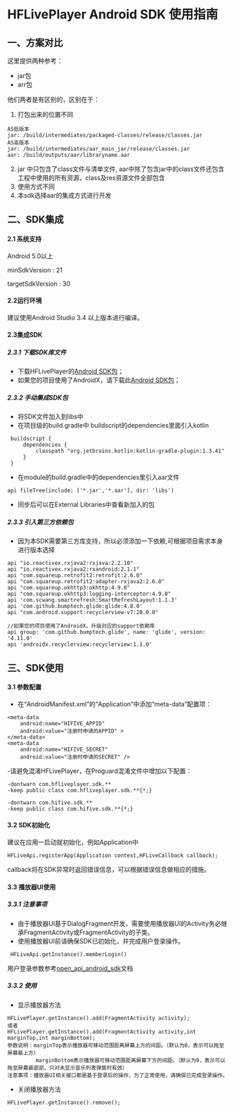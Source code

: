 

# HFLivePlayer Android SDK 使用指南
## 一、方案对比

这里提供两种参考：
- jar包
- arr包

他们两者是有区别的，区别在于：
1. 打包出来的位置不同

```
AS低版本
jar: /build/intermediates/packaged-classes/release/classes.jar
AS高版本
jar: /build/intermediates/aar_main_jar/release/classes.jar
aar: /build/outputs/aar/libraryname.aar
```
2. jar 中只包含了class文件与清单文件,
aar中除了包含jar中的class文件还包含工程中使用的所有资源，class及res资源文件全部包含
3. 使用方式不同
4. 本sdk选择aar的集成方式进行开发


## 二、SDK集成

#### 2.1 系统支持

Android 5.0以上

minSdkVersion    : 21

targetSdkVersion : 30

#### 2.2运行环境

建议使用Android Studio 3.4 以上版本进行编译。

#### 2.3集成SDK
##### 2.3.1 下载SDK库文件
<!--//https://gitlab.ilongyuan.cn/hifive/open_api_android_sdk/-/blob/master/hifivesdk/ReadMe.md-->
 - 下载HFLivePlayer的[Android SDK包]()；
 - 如果您的项目使用了AndroidX，请下载此[Android SDK包]()；

##### 2.3.2 手动集成SDK包

- 将SDK文件加入到libs中
- 在项目级的build.gradle中 buildscript的dependencies里面引入kotlin

```
 buildscript {
     dependencies {
         classpath "org.jetbrains.kotlin:kotlin-gradle-plugin:1.3.41"
     }
 }
```
- 在module的build.gradle中的dependencies里引入aar文件
```
api fileTree(include: ['*.jar','*.aar'], dir: 'libs')
```
- 同步后可以在External Libraries中查看新加入的包

##### 2.3.3 引入第三方依赖包

- 因为本SDK需要第三方库支持，所以必须添加一下依赖,可根据项目需求本身进行版本选择
```
api "io.reactivex.rxjava2:rxjava:2.2.10"
api "io.reactivex.rxjava2:rxandroid:2.1.1"
api "com.squareup.retrofit2:retrofit:2.6.0"
api "com.squareup.retrofit2:adapter-rxjava2:2.6.0"
api "com.squareup.okhttp3:okhttp:4.9.0"
api "com.squareup.okhttp3:logging-interceptor:4.9.0"
api 'com.scwang.smartrefresh:SmartRefreshLayout:1.1.3'
api 'com.github.bumptech.glide:glide:4.8.0'
api "com.android.support:recyclerview-v7:28.0.0"

//如果您的项目使用了AndroidX，升级对应的support依赖库
api group: 'com.github.bumptech.glide', name: 'glide', version: '4.11.0'
api 'androidx.recyclerview:recyclerview:1.1.0'
```


## 三、SDK使用

#### 3.1 参数配置

- 在“AndroidManifest.xml”的“Application”中添加“meta-data”配置项：
```
<meta-data
    android:name="HIFIVE_APPID"
    android:value="注册时申请的APPID" >
</meta-data>
<meta-data
    android:name="HIFIVE_SECRET"
    android:value="注册时申请的SECRET" />
```

-请避免混淆HFLivePlayer，在Proguard混淆文件中增加以下配置：
```
-dontwarn com.hfliveplayer.sdk.**
-keep public class com.hfliveplayer.sdk.**{*;}

-dontwarn com.hifive.sdk.**
-keep public class com.hifive.sdk.**{*;}
```

#### 3.2 SDK初始化
建议在应用一启动就初始化，例如Application中

```
HFLiveApi.registerApp(Application context,HFLiveCallback callback);
```
callback将在SDK异常时返回错误信息，可以根据错误信息做相应的措施。

#### 3.3 播放器UI使用

##### 3.3.1 注意事项
- 由于播放器UI基于DialogFragment开发，需要使用播放器UI的Activity务必继承FragmentActivity或FragmentActivity的子类。
- 使用播放器UI前请确保SDK已初始化，并完成用户登录操作。
```
 HFLiveApi.getInstance().memberLogin()
```
用户登录参数参考[open_api_android_sdk](https://gitlab.ilongyuan.cn/hifive/open_api_android_sdk/-/blob/master/hifivesdk/ReadMe.md)文档

##### 3.3.2 使用

- 显示播放器方法

```
HFLivePlayer.getInstance().add(FragmentActivity activity);
或者
HFLivePlayer.getInstance().add(FragmentActivity activity,int marginTop,int marginBottom);
参数说明：marginTop表示播放器可移动范围距离屏幕上方的间距。（默认为0，表示可以拖至屏幕最上方）
         marginBottom表示播放器可移动范围距离屏幕下方的间距。（默认为0，表示可以拖至屏幕最底部，只对未显示音乐列表弹窗时有效）
注意事项：播放器UI相关接口都是基于登录后的操作，为了正常使用，请确保已完成登录操作。
```
- 关闭播放器方法
```
HFLivePlayer.getInstance().remove();
```













